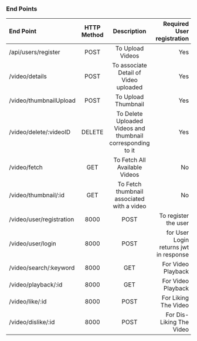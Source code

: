 ### End Points
| End Point      | HTTP Method   |           Description                   |  Required User registration |
| :---         |    :----:     |          :----:                           | ---:   |
| /api/users/register    | POST          | To Upload Videos                        |  Yes |
| /video/details    |  POST          | To associate Detail of Video uploaded  |  Yes |
| /video/thumbnailUpload    |  POST          | To Upload Thumbnail                        |  Yes |
| /video/delete/:videoID    |DELETE          | To Delete Uploaded Videos and thumbnail corresponding to it |  Yes |
| /video/fetch      |  GET           | To Fetch All Available Videos           | No   |
| /video/thumbnail/:id      |  GET           | To Fetch thumbnail associated with a video  | No   |
| /video/user/registration|8000 | POST | To register the user |  No |
| /video/user/login|8000 | POST | for User Login returns jwt in response |  No |
| /video/search/:keyword|8000 | GET | For Video Playback |  No |
| /video/playback/:id|8000 | GET | For Video Playback |  Yes |
| /video/like/:id|8000 | POST | For Liking The Video |  Yes |
| /video/dislike/:id|8000 | POST | For Dis-Liking The Video |  Yes |